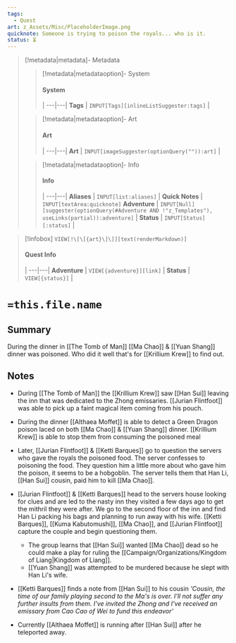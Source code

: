 ```yaml
---
tags:
  - Quest
art: z_Assets/Misc/PlaceholderImage.png
quicknote: Someone is trying to poison the royals... who is it.
status: ⏳
---
```


> [!metadata|metadata]- Metadata 
>> [!metadata|metadataoption]- System
>> #### System
>>  |
>> ---|---|
> **Tags** | `INPUT[Tags][inlineListSuggester:tags]` |
>
>> [!metadata|metadataoption]- Art
>> #### Art
>>  |
>> ---|---|
>> **Art** | `INPUT[imageSuggester(optionQuery("")):art]` |
>
>> [!metadata|metadataoption]- Info
>> #### Info
>>  |
>> ---|---|
>> **Aliases** | `INPUT[list:aliases]` |
>> **Quick Notes** |  `INPUT[textArea:quicknote]`
>> **Adventure** | `INPUT[Null][suggester(optionQuery(#Adventure AND !"z_Templates"), useLinks(partial)):adventure]` |
>> **Status** | `INPUT[Status][:status]` |

> [!infobox]
> `VIEW[!\[\[{art}\]\]][text(renderMarkdown)]`
> #### Quest Info
>  |
> ---|---|
> **Adventure** | `VIEW[{adventure}][link]` |
> **Status** | `VIEW[{status}]` |

# **`=this.file.name`**

## Summary
During the dinner in [[The Tomb of Man]] [[Ma Chao]] & [[Yuan Shang]] dinner was poisoned. Who did it well that's for [[Krillium Krew]] to find out.

## Notes
- During [[The Tomb of Man]] the [[Krillium Krew]] saw [[Han Sui]] leaving the inn that was dedicated to the Zhong emissaries. [[Jurian Flintfoot]] was able to pick up a faint magical item coming from his pouch.
- During the dinner [[Althaea Moffet]] is able to detect a Green Dragon poison laced on both [[Ma Chao]] & [[Yuan Shang]] dinner. [[Krillium Krew]] is able to stop them from consuming the poisoned meal


- Later, [[Jurian Flintfoot]] & [[Ketti Barques]] go to question the servers who gave the royals the poisoned food. The server confesses to poisoning the food. They question him a little more about who gave him the poison, it seems to be a hobgoblin. The server tells them that Han Li, [[Han Sui]] cousin, paid him to kill [[Ma Chao]]. 

- [[Jurian Flintfoot]] & [[Ketti Barques]] head to the servers house looking for clues and are led to the nasty inn they visited a few days ago to get the mithril they were after. We go to the second floor of the inn and find Han Li packing his bags and planning to run away with his wife. [[Ketti Barques]], [[Kuma Kabutomushi]], [[Ma Chao]], and [[Jurian Flintfoot]] capture the couple and begin questioning them.
	- The group learns that [[Han Sui]] wanted [[Ma Chao]] dead so he could make a play for ruling the [[Campaign/Organizations/Kingdom of Liang|Kingdom of Liang]]. 
	- [[Yuan Shang]] was attempted to be murdered because he slept with Han Li's wife.


- [[Ketti Barques]] finds a note from [[Han Sui]] to his cousin *'Cousin, the time of our family playing second to the Ma's is over. I'll not suffer any further insults from them. I've invited the Zhong and I've received an emissary from Cao Cao of Wei to fund this endeavor'*

- Currently [[Althaea Moffet]] is running after [[Han Sui]] after he teleported away.
